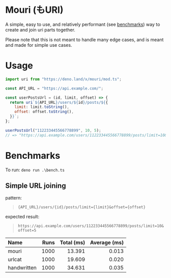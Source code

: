 # Mouri (もURI)

A simple, easy to use, and relatively performant (see [benchmarks](#benchmarks))
way to create and join uri parts together.

Please note that this is not meant to handle many edge cases, and is meant and
made for simple use cases.

# Usage

```js
import uri from "https://deno.land/x/mouri/mod.ts";

const API_URL = "https://api.example.com/";

const userPostsUrl = (id, limit, offset) => {
  return uri`${API_URL}/users/${id}/posts/${{
    limit: limit.toString(),
    offset: offset.toString(),
  }}`;
};

userPostsUrl("112233445566778899", 10, 5);
// => "https://api.example.com/users/112233445566778899/posts/limit=10&offset=5"
```

# Benchmarks

To run: `deno run .\bench.ts`

<!-- BENCHMARKS START -->
## Simple URL joining


pattern:
> `{API_URL}/users/{id}/posts/limit={limit}&offset={offset}`

expected result:
> `https://api.example.com/users/112233445566778899/posts/limit=10&offset=5`
            
|Name|Runs|Total (ms)|Average (ms)|
|:--|--:|--:|--:|
|mouri|1000|13.391|0.013|
|urlcat|1000|19.609|0.020|
|handwritten|1000|34.631|0.035|
<!-- BENCHMARKS END -->
